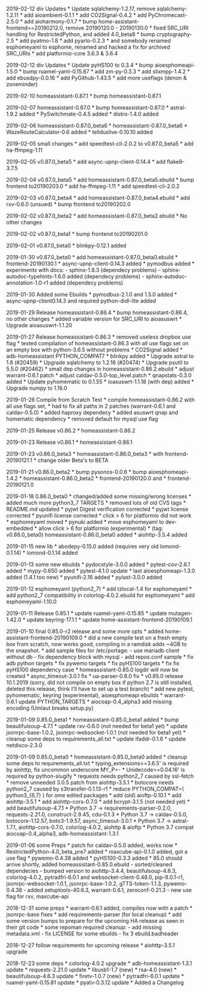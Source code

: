 2019-02-12 div Updates
	* Update sqlalchemy-1.2.17, remove sqlalchemy-1.2.11
	* add aioambient-0.1.1
	* add CO2Signal-0.4.2
	* add PyChromecast-2.5.0
	* add aioharmony-0.1.7
	* bump home-assistant-frontend==20190212.0, remove 20190120.0 - 20190130.0
	* fixed SRC_URI handling for RestrictedPython, and added 4.0_beta8
	* bump cryptography-2.5
	* add pyatmo-1.8
	* add pyarlo-0.2.3
	* and somebody renamed esphomeyaml to esphome, renamed and hacked a fix for archived SRC_URIs
	* add platformio-core 3.6.3 & 3.6.4

2019-02-12 div Updates
	* Update pyHS100 to 0.3.4
	* bump aioesphomeapi-1.5.0
	* bump ruamel-yaml-0.15.87
	* add zm-py-0.3.3
	* add slixmpp-1.4.2
	* add ebusdpy-0.0.16
	* add PyGithub-1.43.5
	* add more useflags (denon & zoneminder)

2019-02-10 homeassistant-0.87.1
	* bump homeassistant-0.87.1

2019-02-07 homeassistant-0.87.0
	* bump homeassistant-0.87.0
	* astral-1.9.2 added
	* PySwitchmate-0.4.5 added
	* distro-1.4.0 added

2019-02-06 homeassistant-0.87.0_beta6
	* homeassistant-0.87.0_beta6
	* WazeRouteCalculator-0.6 added
	* tellduslive-0.10.10 added

2019-02-05 small changes
	* add speedtest-cli-2.0.2 to v0.87.0_beta5
	* add ha-ffmpeg-1.11

2019-02-05 v0.87.0_beta5
	* add async-upnp-client-0.14.4
	* add flake8-3.7.5

2019-02-04 v0.87.0_beta5
	* add homeassistant-0.87.0_beta5.ebuild
	* bump frontend to20190203.0
	* add ha-ffmpeg-1.11
	* add speedtest-cli-2.0.2

2019-02-03 v0.87.0_beta4
	* add homeassistant-0.87.0_beta4.ebuild
	* add rxv-0.6.0 (unsued)
	* bump frontend to20190202.0

2019-02-02 v0.87.0_beta2
	* add homeassistant-0.87.0_beta2.ebuild
	* No other changes

2019-02-02 v0.87.0_beta1
	* bump frontend to20190201.0

2019-02-01 v0.87.0_beta0
	* blinkpy-0.12.1 added

2019-01-30 v0.87.0_beta0
	* add homeassistant-0.87.0_beta0.ebuild
	* frontend-20190130.1
	* async-upnp-client-0.14.3 added
	* pymodbus added
	* experiments with docs:
		- sphinx-1.8.3 (dependecy problems)
		- sphinx-autodoc-typehints-1.6.0 added (dependecy problems)
		- sphinx-autodoc-annotation-1.0-r1 added (dependecy problems)

2019-01-30 Added some Ebuilds
	* pymodbus-2.1.0 and 1.5.0 added
	* async-upnp-client0.14.3 and required python-didl-lite added

2019-01-29 Release homeassistant-0.86.4
	* bump homeassistant-0.86.4, no other changes
	* added variable version for SRC_URI to aioasuswrt
	* Upgrade aioasuswrt-1.1.20

2019-01-27 Release homeassistant-0.86.3
	* removed useless dropbox use flag
	* tested compilation of homeassistant-0.86.3 with all use flags set on an empty box with python-3.6.5 without problems
	* CO2Signal added
	* adb-homeassistant PYTHON_COMPAT7
	* blinkpy added
	* Upgrade astral to 1.8 (#20459)
	* Upgrade sqlalchemy to 1.2.16 (#20474)
	* Upgrade psutil to 5.5.0 (#20462)
	* small dep changes in homeassistant-0.86.2.ebuild
	* adjust warrant-0.6.1 patch
	* adjust caldav-0.5.0-top_level.patch
	* qnapstats-0.3.0 added
	* Update pyhomematic to 0.1.55
	* ioasuswrt-1.1.18 (with dep) added
	* Upgrade numpy to 1.16.0

2019-01-26 Compile from Scratch Test
	* compile homeassistant-0.86.2 with all use flags set,
	* had to fix all paths in 2 patches (warrant-0.6.1 and caldav-0.5.0)
	* added haproxy dependecy
	* added asuswrt qnap and homematic dependency
	* removed default for mysql use flag

2019-01-25 Release v0.86.2
	* homeassistant-0.86.2

2019-01-23 Release v0.86.1
	* homeassistant-0.86.1

2019-01-23 v0.86.0_beta3
	* homeassistant-0.86.0_beta3
	* with frontend-20190121.1
	* change older Beta's to BETA

2019-01-21 v0.86.0_beta2
	* bump pysonos-0.0.6
	* bump aioesphomeapi-1.4.2
	* homeassistant-0.86.0_beta2
	* frontend-20190120.0 and
	* frontend-20190121.0

2019-01-18 0.86.0_beta0
	* changed/added some missing/wrong licenses
	* added much more python3_7 TARGETS
	* removed lots of old CVS tags
	* README.md updated
	* pyjwt Digest verification corrected
	* pyjwt license corrected
	* pyunifi license corrected
	* click > 6 for platformio did not work
	* esphomeyaml moved
	* pynuki added
	* move esphomeyaml to dev-embedded
	* allow click > 6 for platformio (experimental)
	* (tag: v0.86.0_beta0) homeassistant-0.86.0_beta0 added
	* aiohttp-3.5.4 added

2019-01-15 new lib
	* abodepy-0.15.0 added (requires very old lomond-0.1.14)
	* lomond-0.1.14 added

2019-01-13 some new ebuilds
	* pydocstyle-3.0.0 added
	* pytest-cov-2.6.1 added
	* mypy-0.650 added
	* pytest-4.1.0 update
	* last aioesphomeapi-1.3.0 added (1.4.1 too new)
	* pyunifi-2.16 added
	* pylast-3.0.0 added

2019-01-12 esphomeyaml (python2_7)
	* add tzlocal-1.4 for esphomeyaml
	* add python2_7 compatibility in colorlog-4.0.2.ebuild for esphomeyaml
	* add esphomeyaml-1.10.0

2019-01-11 Release 0.85.1
	* update ruamel-yaml-0.15.85
	* update mutagen-1.42.0
	* update keyring-17.1.1
	* update home-assistant-frontend-20190109.1

2019-01-10 final 0.85.0-r2 release and some more opts
	* added home-assistant-frontend-20190109.0
	* did a new compile test on a fresh empty box from scratch, now works good, compiling in a ramdisk adds ~4GB to the snapshot.
	* add sample files for /etc/portage:
		- use mariadb client without db
		- fix dependency block with mysql
		- add repos.conf sample
	* fix adb python targets
	* fix pywemo targets
	* fix pyHS100 targets
	* fix fix pyHS100 dependency case
	* homeassistant-0.85.0 logdir will now be created
	* async_timeout-3.0.1 fix
	* ua-parser-0.8.0 fix
	* v0.85.0 release 10.1.2019 (sorry, did not compile on empty box if python 2.7 is still installed, deleted this release, think I'll have to set up a test branch)
	* add new pytest, pyhomematic, keyring (experimental), aioesphomeapi ebuilds
	* warrant-0.6.1 update PYTHON_TARGETS
	* aiocoap-0.4_alpha3 add missing encoding (Umlaut breaks setup.py)

2019-01-09 0.85.0_beta1
	* homeassistant-0.85.0_beta1 added
	* bump beautifulsoup-4.7.1
	* update rxv-0.6.0 (not needed for beta1 yet)
	* update jsonrpc-base-1.0.2, jsonrpc-websocket-1.0.1 (not needed for beta1 yet)
	* cleanup some deps to requirements_all.txt
	* update ifaddr-0.1.6
	* update netdisco-2.3.0

2019-01-09 0.85.0_beta0
	* homeassistant-0.85.0_beta0 added
	* cleanup some deps to requirements_all.txt
	* typing_extensions>=3.6.5' is required by aiohttp, fix uncommon underscore MY_P=-
	* Unidecode>=0.04.16' is required by python-slugify
	* requests needs python2_7 caused by ssl-fetch
	* remove unneeded 3.0.5 patch from aiohttp-3.5.1
	* botocore needs python2_7 caused by s3transfer-0.1.13-r1
	* reduce PYTHON_COMPAT=( python3_{6,7} ) for ome edited packages
	* add (old) aioftp-0.10.1
	* add aiohttp-3.5.1
	* add aiohttp-cors-0.7.0
	* add bcrypt-3.1.5 (not needed yet)
	* add beautifulsoup-4.7.1
	* Python 3.7 -> requirements-parser-0.2.0, requests-2.21.0, construct-2.9.45, cdu-0.1.3
	* Python 3.7 -> caldav-0.5.0, botocore-1.12.57, boto3-1.9.57, async_timeout-3.0.1
	* Python 3.7 -> astral-1.7.1, aiohttp-cors-0.7.0, colorlog-4.0.2, aiohttp & aioftp
	* Python 3.7 compat aiocoap-0.4_alpha3, adb-homeassistant-1.3.1

2019-01-06 some Preps
	* patch for caldav-0.5.0 added, works now
	* RestrictedPython-4.0_beta_pre7 added
	* maxcube-api-0.1.0 added, got a use flag
	* pywemo-0.4.38 added
	* pyHS100-0.3.3 added
	* 85.0 should arrive shortly, added homeassistant-0.85.0.ebuild
		- sorted/cleaned dependecies
		- bumped version to aiohttp-3.4.4, beautifulsoup-4.6.3, colorlog-4.0.2, pytradfri-6.0.1
		and websocket-client-0.48.0, pip-9.0.1-r1, jsonrpc-websocket-1.0.1, jsonrpc-base-1.0.2, gTTS-token-1.1.3, pywemo-0.4.38
		- added setuptools-40.6.3, warrant-0.6.1, zeroconf-0.21.3
		- new use flag for rxv, maxcube-api

2018-12-31 some preps
	* warrant-0.6.1 added, compiles now with a patch
	* jsonrpc-base fixes
	* add requirements-parser (for local cleanup)
	* add some version bumps to prepare for the upcoming HA release as seen in their git code
	* some repoman required cleanup:
		- add missing metadata.xml
		- fix LICENSE for some ebuilds
		- fix 3 ebuild.badheader

2018-12-27 follow requirements for upcoming release
	* aiohttp-3.5.1 upgrade

2018-12-23 some deps
	* colorlog-4.0.2 upgrade
	* adb-homeassistant-1.3.1 update
	* requests-2.21.0 update
	* libusb1-1.7 (new)
	* rsa-4.0 (new)
	* beautifulsoup-4.6.3 update
	* firetv-1.0.7 (new)
	* pytradfri-6.0.1 update
	* ruamel-yaml-0.15.81 update
	* pyatv-0.3.12 update
	* Added a Changelog
